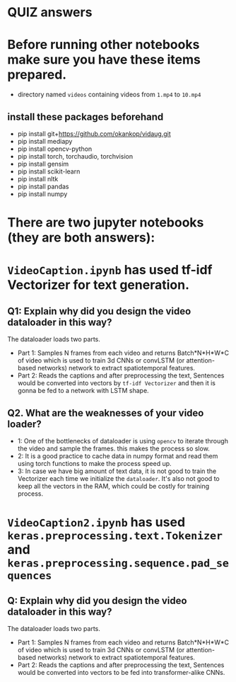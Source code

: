 # QUIZ answers
# Before running other notebooks make sure you have these items prepared.
- directory named `videos` containing videos from `1.mp4` to `10.mp4`

## install these packages beforehand
- pip install git+https://github.com/okankop/vidaug.git
- pip install mediapy
- pip install opencv-python
- pip install torch, torchaudio, torchvision
- pip install gensim
- pip install scikit-learn
- pip install nltk
- pip install pandas
- pip install numpy

# There are two jupyter notebooks (they are both answers):


# `VideoCaption.ipynb` has used tf-idf Vectorizer for text generation.

## Q1: Explain why did you design the video dataloader in this way? 
The dataloader loads two parts. 
- Part 1: Samples N frames from each video and returns Batch\*N\*H\*W\*C of video which is used to train 3d CNNs or convLSTM (or attention-based networks) network to extract spatiotemporal features.
- Part 2: Reads the captions and after preprocessing the text, Sentences would be converted into vectors by `tf-idf Vectorizer` and then it is gonna be fed to a network with LSTM shape.


## Q2. What are the weaknesses of your video loader?

- 1: One of the bottlenecks of dataloader is using `opencv` to iterate through the video and sample the frames. this makes the process so slow.
- 2: It is a good practice to cache data in numpy format and read them using torch functions to make the process speed up.
- 3: In case we have big amount of text data, it is not good to train the Vectorizer each time we initialize the `dataloader`. It's also not good to keep all the vectors in the RAM, which could be costly for training process.



# `VideoCaption2.ipynb` has used `keras.preprocessing.text.Tokenizer` and `keras.preprocessing.sequence.pad_sequences`

## Q: Explain why did you design the video dataloader in this way? 

The dataloader loads two parts. 
- Part 1: Samples N frames from each video and returns Batch\*N\*H\*W\*C of video which is used to train 3d CNNs or convLSTM (or attention-based networks) network to extract spatiotemporal features.
- Part 2: Reads the captions and after preprocessing the text, Sentences would be converted into vectors to be fed into transformer-alike CNNs.
